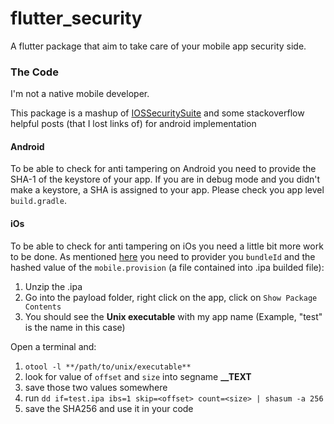 # flutter_security

A flutter package that aim to take care of your mobile app security side.

### The Code

I'm not a native mobile developer. 

This package is a mashup of [IOSSecuritySuite](https://github.com/securing/IOSSecuritySuite)
and some stackoverflow helpful posts (that I lost links of) for android implementation

#### Android

To be able to check for anti tampering on Android you need to provide the SHA-1 of the keystore of your app. If you are in debug mode and you didn't make a keystore, a SHA is assigned to your app. Please check you app level `build.gradle`.

#### iOs

To be able to check for anti tampering on iOs you need a little bit more work to be done. As mentioned [here](https://github.com/securing/IOSSecuritySuite/issues/30#issuecomment-769705779) you need to provider you `bundleId` and the hashed value of the `mobile.provision` (a file contained into .ipa builded file):
1. Unzip the .ipa
2. Go into the payload folder, right click on the app, click on `Show Package Contents`
3. You should see the **Unix executable** with my app name (Example, "test" is the name in this case)

Open a terminal and:
1. `otool -l **/path/to/unix/executable**`
2. look for value of `offset` and `size` into segname **__TEXT**
3. save those two values somewhere
4. run `dd if=test.ipa ibs=1 skip=<offset> count=<size> | shasum -a 256`
5. save the SHA256 and use it in your code
